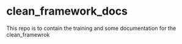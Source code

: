 # clean_framework_docs
This repo is to contain the training and some documentation for the clean_framewrok

